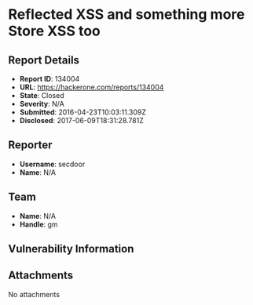 # Reflected XSS and something more Store XSS too

## Report Details
- **Report ID**: 134004
- **URL**: https://hackerone.com/reports/134004
- **State**: Closed
- **Severity**: N/A
- **Submitted**: 2016-04-23T10:03:11.309Z
- **Disclosed**: 2017-06-09T18:31:28.781Z

## Reporter
- **Username**: secdoor
- **Name**: N/A

## Team
- **Name**: N/A
- **Handle**: gm

## Vulnerability Information


## Attachments
No attachments
